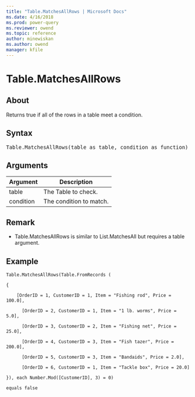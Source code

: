 ```yaml
---
title: "Table.MatchesAllRows | Microsoft Docs"
ms.date: 4/16/2018
ms.prod: power-query
ms.reviewer: owend
ms.topic: reference
author: minewiskan
ms.author: owend
manager: kfile
---
```

# Table.MatchesAllRows

  
## About  
Returns true if all of the rows in a table meet a condition.  
  
## Syntax

<pre>
Table.MatchesAllRows(table as table, condition as function) as logical  
</pre>
  
## Arguments  
  
|Argument|Description|  
|------------|---------------|  
|table|The Table to check.|  
|condition|The condition to match.|  
  
## Remark  
  
-   Table.MatchesAllRows is similar to List.MatchesAll but requires a table argument.  
  
## Example  
  
```powerquery-m
Table.MatchesAllRows(Table.FromRecords (  
  
{  
  
    [OrderID = 1, CustomerID = 1, Item = "Fishing rod", Price = 100.0],  
  
      [OrderID = 2, CustomerID = 1, Item = "1 lb. worms", Price = 5.0],  
  
      [OrderID = 3, CustomerID = 2, Item = "Fishing net", Price = 25.0],  
  
      [OrderID = 4, CustomerID = 3, Item = "Fish tazer", Price = 200.0],  
  
      [OrderID = 5, CustomerID = 3, Item = "Bandaids", Price = 2.0],  
  
      [OrderID = 6, CustomerID = 1, Item = "Tackle box", Price = 20.0]  
  
}), each Number.Mod([CustomerID], 3) = 0)  
  
equals false  
```  
